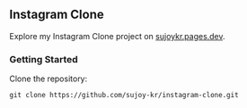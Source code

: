 ## Instagram Clone

Explore my Instagram Clone project on [sujoykr.pages.dev](https://sujoykr.pages.dev/instagram-clone).

### Getting Started

Clone the repository:
   ```console
   git clone https://github.com/sujoy-kr/instagram-clone.git
   ```
